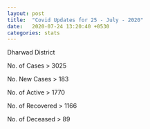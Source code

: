 ```yaml
---
layout: post
title:  "Covid Updates for 25 - July - 2020"
date:   2020-07-24 13:20:40 +0530
categories: stats
---
```


Dharwad District

No. of Cases > 3025

No. New Cases > 183

No. of Active > 1770

No. of Recovered > 1166

No. of Deceased > 89
